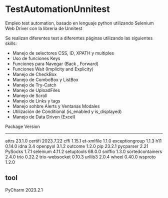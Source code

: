 # TestAutomationUnnitest
Empleo test automation, basado en lenguaje python utilizando Selenium Web Driver con la libreria de Unnitest

Se realizan diferentes test a diferentes páginas utilizando las siguientes skills:

- Manejo de selectores CSS, ID, XPATH y multiples
- Uso de funciones Keys
- Funciones para Navegar (Back , Forward)
- Funciones Wait (Implicity and Explicity)
- Manejo de CheckBox
- Manejo de ComboBox y ListBox
- Manejo de Try-Catch
- Manejo de UploadFiles
- Manejo de Scroll
- Manejo de Links y tags
- Manejo sohbre Alerts y Ventanas Modales
- Utilización de Conditional (is_enabled y is_displayed)
- Manejo de Data Driven (Excel)


Package          Version
---------------- ---------
attrs            23.1.0
certifi          2023.7.22
cffi             1.15.1
et-xmlfile       1.1.0
exceptiongroup   1.1.3
h11              0.14.0
idna             3.4
openpyxl         3.1.2
outcome          1.2.0
pip              23.2.1
pycparser        2.21
PySocks          1.7.1
selenium         4.11.2
setuptools       68.0.0
sniffio          1.3.0
sortedcontainers 2.4.0
trio             0.22.2
trio-websocket   0.10.3
urllib3          2.0.4
wheel            0.40.0
wsproto          1.2.0


tool
------------------
PyCharm 2023.2.1 





